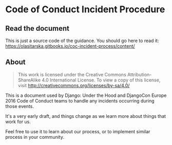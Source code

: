 # Code of Conduct Incident Procedure

## Read the document

This is just a source code of the guidance. You should go here to read it: https://olasitarska.gitbooks.io/coc-incident-process/content/

## About

> This work is licensed under the Creative Commons Attribution-ShareAlike 4.0 International License. To view a copy of this license, visit http://creativecommons.org/licenses/by-sa/4.0/

This is a document used by Django: Under the Hood and DjangoCon Europe 2016 Code of Conduct teams to handle any incidents occurring during those events.

It's a very early draft, and things change as we learn more about things that work for us.

Feel free to use it to learn about our process, or to implement similar process in your community.
